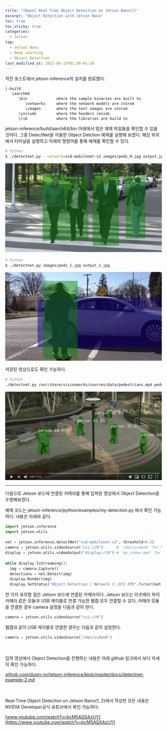 ```yaml
---
title: "[Nano] Real Time Object Detection on Jetson Nano(2)"
excerpt: "Object Detection with Jetson Nano"
toc: true
toc_sticky: true
categories:
  - Jetson
tag:
  - Jetson Nano
  - Deep Learning
  - Object Detection
last_modified_at: 2021-08-15T01:00-01:30
---
```


직전 포스트에서 jetson-inference의 설치를 완료했다.

```
|-build
   \aarch64
      \bin             where the sample binaries are built to
         \networks     where the network models are stored
         \images       where the test images are stored
      \include         where the headers reside
      \lib             where the libraries are build to
```

jetson-inference/build/aarch64/bin 아래에서 많은 예제 파일들을 확인할 수 있을 것이다. 그중 DetectNet을 이용한 Object Detction 예제를 실행해 보겠다. 해당 위치에서 터미널을 실행하고 아래의 명령어를 통해 예제를 확인할 수 있다.

```bash
# Python
$ ./detectnet.py --network=ssd-mobilenet-v2 images/peds_0.jpg output.jpg  # --network flag is optional
```

![Real-Time-Object-Detection-on-Jetson-Nano(2)1](/assets/images/Real-Time-Object-Detection-on-Jetson-Nano(2)/Real-Time-Object-Detection-on-Jetson-Nano(2)1.png)

```bash
# Python
$ ./detectnet.py images/peds_1.jpg output_1.jpg
```

![Real-Time-Object-Detection-on-Jetson-Nano(2)2](/assets/images/Real-Time-Object-Detection-on-Jetson-Nano(2)/Real-Time-Object-Detection-on-Jetson-Nano(2)2.png)

저장된 영상으로도 확인 가능하다.

```bash
# Python
./detectnet.py /usr/share/visionworks/sources/data/pedestrians.mp4 pedestrians_ssd.mp4
```

![Real-Time-Object-Detection-on-Jetson-Nano(2)3](/assets/images/Real-Time-Object-Detection-on-Jetson-Nano(2)/Real-Time-Object-Detection-on-Jetson-Nano(2)3.jpg)

---

다음으로 Jetson 보드에 연결된 카메라를 통해 입력된 영상에서 Object Detection을 수행해보겠다.

예제 코드는 jetson-inference/python/examples/my-detection.py 에서 확인 가능하다. 내용은 아래와 같다.

```python
import jetson.inference
import jetson.utils
 
net = jetson.inference.detectNet("ssd-mobilenet-v2", threshold=0.5)
camera = jetson.utils.videoSource("csi://0")      # '/dev/video0' for V4L2
display = jetson.utils.videoOutput("display://0") # 'my_video.mp4' for file
 
while display.IsStreaming():
  img = camera.Capture()
  detections = net.Detect(img)
  display.Render(img)
  display.SetStatus("Object Detection | Network {:.0f} FPS".format(net.GetNetworkFPS()))
```

한 가지 유의할 점은 Jetson 보드에 연결된 카메라이다. Jetson 보드는 라즈베리 파이 카메라 같은 모듈과 USB 케이블로 연결 가능한 웹캠 모두 연결할 수 있다. 카메라 모듈을 연결한 경우 camera 설정을 다음과 같이 한다.

```python
camera = jetson.utils.videoSource("csi://0")
```

웹캠과 같이 USB 케이블로 연결한 경우는 다음과 같이 설정한다.

```python
camera = jetson.utils.videoSource('/dev/video0')
```

<br><br>입력 영상에서 Object Detection을 진행하는 내용은 아래 github 링크에서 보다 자세히 확인 가능하다.

[github.com/dusty-nv/jetson-inference/blob/master/docs/detectnet-example-2.md](https://github.com/dusty-nv/jetson-inference/blob/master/docs/detectnet-example-2.md)

<br><br>Real-Time Object Detection on Jetson Nano(1, 2)에서 작성한 모든 내용은 NVIDIA Developer공식 유튜브에서 확인 가능하다.

[www.youtube.com/watch?v=bcM5AQSAzUY](https://www.youtube.com/watch?v=bcM5AQSAzUY)
